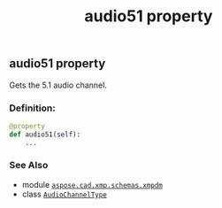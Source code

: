 ﻿---
title: audio51 property
second_title: Aspose.CAD for Python via .NET API References
description: 
type: docs
weight: 30
url: /python-net/aspose.cad.xmp.schemas.xmpdm/audiochanneltype/audio51/
is_root: false
---

## audio51 property


Gets the 5.1 audio channel.
### Definition:
```python
@property
def audio51(self):
    ...
```

### See Also
* module [`aspose.cad.xmp.schemas.xmpdm`](../../)
* class [`AudioChannelType`](/cad/python-net/aspose.cad.xmp.schemas.xmpdm/audiochanneltype)
